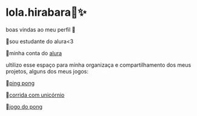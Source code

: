# lola.hirabara💭✨️
boas  vindas ao meu perfil   💙

💭sou estudante do alura<3

💭minha conta do [alura](https://cursos.alura.com.br/user/paola-hirabara)

ultilizo  esse espaço  para  minha organizaça  e compartilhamento  dos meus projetos, alguns dos meus jogos:

💭[ping pong](https://scratch.mit.edu/projects/856649511)

💭[corrida com unicórnio](https://scratch.mit.edu/projects/836875326)

💭[jogo do pong](https://scratch.mit.edu/projects/836878727)
